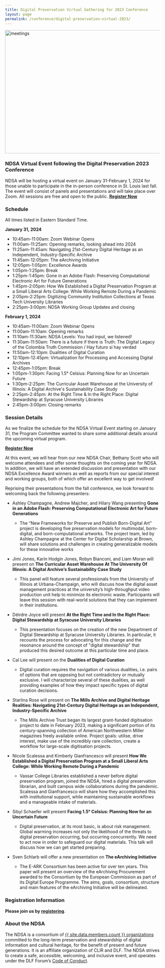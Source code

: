```yaml
---
title: Digital Preservation Virtual Gathering for 2023 Conference
layout: page
permalink: /conference/digital-preservation-virtual-2023/
---
```

<img alt="meetings" width="820" height="400" class="center" src='{{ "/images/conferences/DigiPres-2023_820x400_virtual.jpg"  | prepend: site.baseurl }}'>
<!--<img alt="meetings" width="820" height="400" class="center" src='{{ "/images/conferences/DigiPres2023.png"  | prepend: site.baseurl }}'>-->


### NDSA Virtual Event following the Digital Preservation 2023 Conference
NDSA will be hosting a virtual event on January 31-February 1, 2024 for those unable to participate in the in-person conference in St. Louis last fall. The event will consist of panels and presentations and will take place over Zoom. All sessions are free and open to the public. 
**[Register Now](https://syracuseuniversity.zoom.us/webinar/register/WN_zdBtKQgeSGW9x9mBQGlW7A#/registration)**




### Schedule 
All times listed in Eastern Standard Time.

**January 31, 2024**

* 10:45am-11:00am: Zoom Webinar Opens
* 11:00am-11:25am: Opening remarks, looking ahead into 2024
* 11:25am-11:45am: Navigating 21st-Century Digital Heritage as an Independent, Industry-Specific Archive
* 11:45am-12:05pm: The eArchiving Initiative
* 12:05pm-1:05pm: Excellence Awards
* 1:05pm-1:25pm: Break
* 1:25pm-1:45pm: Gone in an Adobe Flash: Preserving Computational Electronic Art for Future Generations
* 1:45pm-2:05pm: How We Established a Digital Preservation Program at a Small Liberal Arts College: While Working Remote During a Pandemic
* 2:05pm-2:25pm: Digitizing Community Institution Collections at Texas Tech University Libraries
* 2:25pm-3:00pm: NDSA Working Group Updates and closing

**February 1, 2024**
* 10:45am-11:00am: Zoom Webinar Opens
* 11:00am-11:10am: Opening remarks
* 11:10am-11:30am: NDSA Levels: You had input, we listened!
* 11:30am-11:50am: There is a future if there is Truth: The Digital Legacy of the Colombia Truth Commission / Hay futuro si hay verdad
* 11:50am-12:10pm: Dualities of Digital Curation
* 12:10pm-12:45pm: Virtualization for Processing and Accessing Digital Archives
* 12:45pm-1:05pm: Break
* 1:05pm-1:30pm: Facing 1.5° Celsius: Planning Now for an Uncertain Future
* 1:30pm-2:25pm: The Curricular Asset Warehouse at the University of Illinois: A Digital Archive's Sustainability Case Study
* 2:25pm-2:45pm: At the Right Time & In the Right Place: Digital Stewardship at Syracuse University Libraries
* 2:45pm-3:00pm: Closing remarks

### Session Details 
As we finalize the schedule for the NDSA Virtual Event starting on January 31, the Program Committee wanted to share some additional details around the upcoming virtual program.

**[Register Now](https://syracuseuniversity.zoom.us/webinar/register/WN_zdBtKQgeSGW9x9mBQGlW7A#/registration)**

At this event, we will hear from our new NDSA Chair, Bethany Scott who will welcome attendees and offer some thoughts on the coming year for NDSA. In addition, we will have an extended discussion and presentation with our NDSA Excellence Award winners as well as reports from our special interest and working groups, both of which offer an excellent way to get involved!

Reprising their presentations from the fall conference, we look forward to welcoming back the following presenters: 

- Ashley Champagne, Andrew Majcher, and Hilary Wang presenting **Gone in an Adobe Flash: Preserving Computational Electronic Art for Future Generations**
  - The “New Frameworks for Preserve and Publish Born-Digital Art” project is developing five preservation models for multimodal, born-digital, and born-computational artworks. The project team, led by Ashley Champagne at the Center for Digital Scholarship at Brown, will share solutions and challenges in creating generalizable models for these innovative works

- Jimi Jones, Karin Hodgin Jones, Robyn Bianconi, and Liam Moran will present on **The Curricular Asset Warehouse At The University Of Illinois: A Digital Archive’s Sustainability Case Study**
  - This panel will feature several professionals from the University of Illinois at Urbana-Champaign, who will discuss how the digital asset management practices at the university’s high-throughput video production unit help to minimize its electronic waste. Participants will leave this session with real-world solutions that they can implement in their institutions.

- Déirdre Joyce will present **At the Right Time and In the Right Place: Digital Stewardship at Syracuse University Libraries**
  - This presentation focuses on the creation of the new Department of Digital Stewardship at Syracuse University Libraries. In particular, it recounts the process for advocating for this change and the resonance around the concept of "digital stewardship" that produced this desired outcome at this particular time and place.

- Cal Lee will present on the **Dualities of Digital Curation**
  - Digital curation requires the navigation of various dualities, i.e. pairs of options that are opposing but not contradictory or mutually exclusive. I will characterize several of these dualities, as well providing examples of how they impact specific types of digital curation decisions.

- Starlina Rose will present on **The Mills Archive and Digital Heritage Realities: Navigating 21st-Century Digital Heritage as an Independent, Industry-Specific Archive** 
  - The Mills Archive Trust began its largest grant-funded digitisation project to date in February 2023, making a significant portion of its century-spanning collection of American Northwestern Miller magazines freely available online. Project goals: utilise, drive interest, make use of the incredibly rare collection, create a workflow for large-scale digitisation projects.

- Nicole Scalessa and Kimberly Gianfrancesco will present **How We Established a Digital Preservation Program at a Small Liberal Arts College: While Working Remote During a Pandemic**
  - Vassar College Libraries established a never before digital preservation program, joined the NDSA, hired a digital preservation librarian, and built campus wide collaborations during the pandemic. Scalessa and Gianfrancesco will share how they accomplished this with institutional support, while maintaining sustainable workflows and a manageable intake of materials.

- Sibyl Schaefer will present **Facing 1.5° Celsius: Planning Now for an Uncertain Future**
  - Digital preservation, at its most basic, is about risk management. Global warming increases not only the likelihood of the threats to digital preservation occurring, but occurring concurrently. We need to act now in order to safeguard our digital materials. This talk will discuss how we can get started preparing.

- Sven Schlarb will offer a new presentation on **The eArchiving Initiative**
  - The E-ARK Consortium has been active for over ten years. This paper will present an overview of the eArchiving Procurement awarded to the Consortium by the European Commission as part of its Digital Europe Programme. The aims, goals, consortium, structure and main features of the eArchiving Initiative will be delineated.


<!--**All sessions will occur on Thursday, February 23, 2023**
-->

### Registration Information<!--[Registration Link](https://events.zoom.us/ev/AkRIWrI1hxzkNRZhgdWUTpgF3ZWKY91mj_YQBfnxi2g8Rq6Nxzau~AggLXsr32QYFjq8BlYLZ5I06Dg)-->
**Please join us by [registering](https://syracuseuniversity.zoom.us/webinar/register/WN_zdBtKQgeSGW9x9mBQGlW7A#/registration)**.





<!--#### Related Events
CLIR will also host virtual presentations in April; more information about that program can be found on [the DLF Forum Virtual Sessions web page](https://www.diglib.org/dlf-events/dlf-forum-virtual-event-sessions/).-->


### About the NDSA
The NDSA is a consortium of [{{ site.data.members.count }} organizations](/membership/members/) committed to the long-term preservation and stewardship of digital information and cultural heritage, for the benefit of present and future generations. It is an affiliate organization of CLIR and DLF. The NDSA strives to create a safe, accessible, welcoming, and inclusive event, and operates under the DLF Forum’s [Code of Conduct](https://www.diglib.org/code).




<!--## Questions?
Feel free to reach out to ndsa-digipres@lists.clir.org and someone will get back to you as soon as possible.-->
